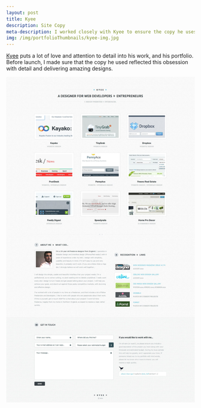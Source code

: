 ```yaml
---
layout: post
title: Kyee
description: Site Copy
meta-description: I worked closely with Kyee to ensure the copy he uses on his site matches the care he puts into this designs.
img: /img/portfolioThumbnails/kyee-img.jpg
---
```


[Kyee](http://kyee.co.uk) puts a lot of love and attention to detail into his work, and his portfolio. Before launch, I made sure that the copy he used reflected this obsession with detail and delivering amazing designs.

<img src="/img/KYEE-A-Designer-For-Web-Developers-Entrepreneurs.jpg">
 